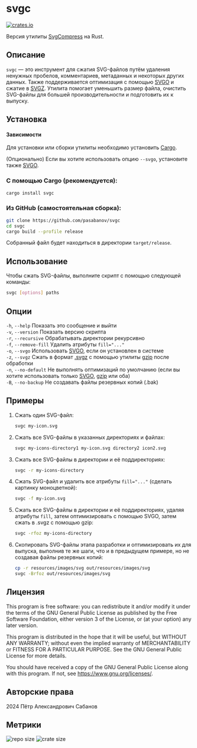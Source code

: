 # svgc

[![crates.io](https://img.shields.io/crates/v/svgc?style=for-the-badge)](https://crates.io/crates/svgc)

Версия утилиты [SvgCompress](https://github.com/pasabanov/SvgCompress/) на Rust.

## Описание

`svgc` — это инструмент для сжатия SVG-файлов путём удаления ненужных пробелов, комментариев, метаданных и некоторых других данных. Также поддерживается оптимизация с помощью [SVGO](https://github.com/svg/svgo) и сжатие в [SVGZ](https://ru.wikipedia.org/wiki/SVG#SVGZ). Утилита помогает уменьшить размер файла, очистить SVG-файлы для большей производительности и подготовить их к выпуску.

## Установка

#### Зависимости

Для установки или сборки утилиты необходимо установить [Cargo](https://doc.rust-lang.org/cargo/getting-started/installation.html).

(Опционально) Если вы хотите использовать опцию `--svgo`, установите также [SVGO](https://github.com/svg/svgo).

### С помощью Cargo (рекомендуется):

```sh
cargo install svgc
```

### Из GitHub (самостоятельная сборка):

```sh
git clone https://github.com/pasabanov/svgc
cd svgc
cargo build --profile release
```
 
Собранный файл будет находиться в директории `target/release`.

## Использование

Чтобы сжать SVG-файлы, выполните скрипт с помощью следующей команды:

```sh
svgc [options] paths
```

## Опции

`-h`, `--help` Показать это сообщение и выйти  
`-v`, `--version` Показать версию скрипта  
`-r`, `--recursive` Обрабатывать директории рекурсивно  
`-f`, `--remove-fill` Удалить атрибуты `fill="..."`   
`-o`, `--svgo` Использовать [SVGO](https://github.com/svg/svgo), если он установлен в системе  
`-z`, `--svgz` Сжать в формат [.svgz](https://ru.wikipedia.org/wiki/SVG#SVGZ) с помощью утилиты [gzip](https://www.gnu.org/software/gzip/) после обработки  
`-n`, `--no-default` Не выполнять оптимизаций по умолчанию (если вы хотите использовать только [SVGO](https://github.com/svg/svgo), [gzip](https://www.gnu.org/software/gzip/) или оба)  
`-B`, `--no-backup` Не создавать файлы резервных копий (.bak)

## Примеры

1. Сжать один SVG-файл:
	```sh
	svgc my-icon.svg
	```
2. Сжать все SVG-файлы в указанных директориях и файлах:
	```sh
	svgc my-icons-directory1 my-icon.svg directory2 icon2.svg
	```
3. Сжать все SVG-файлы в директории и её поддиректориях:
	```sh
	svgc -r my-icons-directory
   ```
4. Сжать SVG-файл и удалить все атрибуты `fill="..."` (сделать картинку моноцветной):
	```sh
	svgc -f my-icon.svg
	```
5. Сжать все SVG-файлы в директории и её поддиректориях, удаляя атрибуты `fill`, затем оптимизировать с помощью SVGO, затем сжать в .svgz с помощью gzip:
	```sh
	svgc -rfoz my-icons-directory
	```

6.  Скопировать SVG-файлы этапа разработки и оптимизировать их для выпуска, выполнив те же шаги, что и в предыдущем примере, но не создавая файлы резервных копий:
	```sh
	cp -r resources/images/svg out/resources/images/svg
	svgc -Brfoz out/resources/images/svg
	```

## Лицензия

This program is free software: you can redistribute it and/or modify
it under the terms of the GNU General Public License as published by
the Free Software Foundation, either version 3 of the License, or
(at your option) any later version.

This program is distributed in the hope that it will be useful,
but WITHOUT ANY WARRANTY; without even the implied warranty of
MERCHANTABILITY or FITNESS FOR A PARTICULAR PURPOSE.  See the
GNU General Public License for more details.

You should have received a copy of the GNU General Public License
along with this program.  If not, see <https://www.gnu.org/licenses/>.

## Авторские права

2024 Пётр Александрович Сабанов

## Метрики

![repo size](https://img.shields.io/github/repo-size/pasabanov/svgc?color=6e54bb)
![crate size](https://img.shields.io/crates/size/svgc?label=crate%20size&color=orange)
